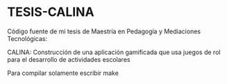 # TESIS-CALINA

Código fuente de mi tesis de Maestría en Pedagogía y Mediaciones Tecnológicas:

CALINA: Construcción de una aplicación gamificada que usa juegos de rol para el desarrollo de actividades escolares

Para compilar solamente escribir make

